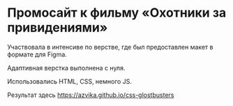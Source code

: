 # Промосайт к фильму «Охотники за привидениями»

Участвовала в интенсиве по верстве, где был предоставлен макет в формате для Figma.

Адаптивная верстка выполнена с нуля.

Использовались HTML, CSS, немного JS.

Результат здесь https://azvika.github.io/css-glostbusters
